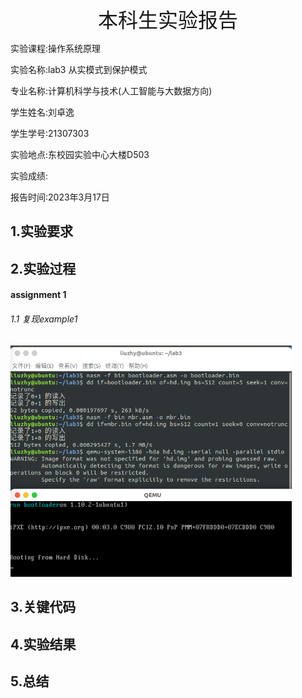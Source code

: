 <center><font size=6>本科生实验报告</font></center>

实验课程:操作系统原理

实验名称:lab3 从实模式到保护模式

专业名称:计算机科学与技术(人工智能与大数据方向)

学生姓名:刘卓逸

学生学号:21307303

实验地点:东校园实验中心大楼D503

实验成绩:

报告时间:2023年3月17日

<div style="page-break-after:always"></div>

## 1.实验要求

## 2.实验过程

#### assignment 1

###### 1.1 复现example1

![defpic](image/lab3-21307303-刘卓逸/1679039785162.png)



## 3.关键代码



## 4.实验结果



## 5.总结



<style>
    img[alt="defpic"]{
        width:450px;
    }
</style>
